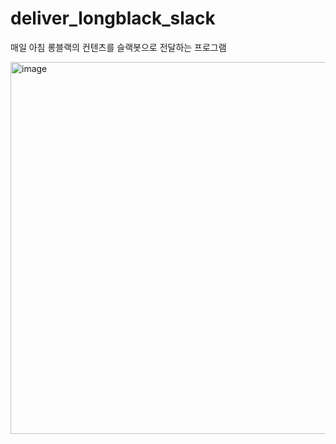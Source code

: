 # deliver_longblack_slack
매일 아침 롱블랙의 컨텐츠를 슬랙봇으로 전달하는 프로그램

<img width="595" alt="image" src="https://user-images.githubusercontent.com/79494088/194015317-63527258-2bcf-4f58-a5e5-e7a9a00b113e.png">
